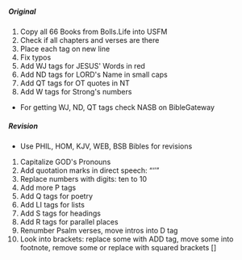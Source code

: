 ##### Original

1. Copy all 66 Books from Bolls.Life into USFM
2. Check if all chapters and verses are there
3. Place each tag on new line
4. Fix typos
5. Add WJ tags for JESUS' Words in red
6. Add ND tags for LORD's Name in small caps
7. Add QT tags for OT quotes in NT
8. Add W tags for Strong's numbers

- For getting WJ, ND, QT tags check NASB on BibleGateway

##### Revision

- Use PHIL, HOM, KJV, WEB, BSB Bibles for revisions 

1. Capitalize GOD's Pronouns
2. Add quotation marks in direct speech: “‘’”
3. Replace numbers with digits: ten to 10
4. Add more P tags
5. Add Q tags for poetry
6. Add LI tags for lists
7. Add S tags for headings
8. Add R tags for parallel places
9. Renumber Psalm verses, move intros into D tag
10. Look into brackets: replace some with ADD tag, move some into footnote, remove some or replace with squared brackets []
